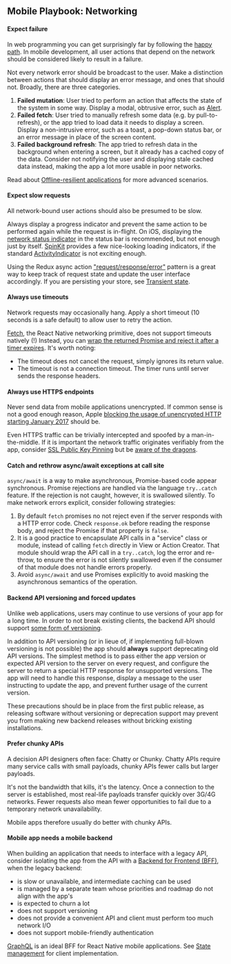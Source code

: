 ## Mobile Playbook: Networking

#### Expect failure

In web programming you can get surprisingly far by following the [happy path](https://en.wikipedia.org/wiki/Happy_path). In mobile development, all user actions that depend on the network should be considered likely to result in a failure.

Not every network error should be broadcast to the user. Make a distinction between actions that should display an error message, and ones that should not. Broadly, there are three categories.
 1. **Failed mutation**: User tried to perform an action that affects the state of the system in some way. Display a modal, obtrusive error, such as [Alert](https://facebook.github.io/react-native/docs/alert.html).
 2. **Failed fetch**: User tried to manually refresh some data (e.g. by pull-to-refresh), or the app tried to load data it needs to display a screen. Display a non-intrusive error, such as a toast, a pop-down status bar, or an error message in place of the screen content.
 3. **Failed background refresh**: The app tried to refresh data in the background when entering a screen, but it already has a cached copy of the data. Consider not notifying the user and displaying stale cached data instead, making the app a lot more usable in poor networks.

Read about [Offline-resilient applications](offline-resilient-applications.md) for more advanced scenarios.

#### Expect slow requests

All network-bound user actions should also be presumed to be slow.

Always display a progress indicator and prevent the same action to be performed again while the request is in-flight. On iOS, displaying the [network status indicator](https://facebook.github.io/react-native/docs/statusbar.html#networkactivityindicatorvisible) in the status bar is recommended, but not enough just by itself. [SpinKit](https://github.com/maxs15/react-native-spinkit) provides a few nice-looking loading indicators, if the standard [ActivityIndicator](https://facebook.github.io/react-native/docs/activityindicator.html) is not exciting enough.

Using the Redux async action ["request/response/error"](http://redux.js.org/docs/advanced/AsyncActions.html) pattern is a great way to keep track of request state and update the user interface accordingly. If you are persisting your store, see [Transient state](state-management.md#transient-state).

#### Always use timeouts

Network requests may occasionally hang. Apply a short timeout (10 seconds is a safe default) to allow user to retry the action.

[Fetch](https://developer.mozilla.org/en/docs/Web/API/Fetch_API), the React Native networking primitive, does not support timeouts natively (!) Instead, you can [wrap the returned Promise and reject it after a timer expires](https://github.com/github/fetch/issues/175#issuecomment-216791333). It's worth noting:
* The timeout does not cancel the request, simply ignores its return value.
* The timeout is not a connection timeout. The timer runs until server sends the response headers.

#### Always use HTTPS endpoints

Never send data from mobile applications unencrypted. If common sense is not a good enough reason, Apple [blocking the usage of unencrypted HTTP starting January 2017](https://techcrunch.com/2016/06/14/apple-will-require-https-connections-for-ios-apps-by-the-end-of-2016/) should be.

Even HTTPS traffic can be trivially intercepted and spoofed by a man-in-the-middle. If it is important the network traffic originates verifiably from the app, consider [SSL Public Key Pinning](https://www.owasp.org/index.php/Pinning_Cheat_Sheet) but be [aware of the dragons](https://blog.qualys.com/ssllabs/2016/09/06/is-http-public-key-pinning-dead).

#### Catch and rethrow async/await exceptions at call site

`async/await` is a way to make asynchronous, Promise-based code appear synchronous. Promise rejections are handled via the language `try..catch` feature. If the rejection is not caught, however, it is swallowed silently. To make network errors explicit, consider following strategies:

 1. By default `fetch` promises no not reject even if the server responds with a HTTP error code. Check `response.ok` before reading the response body, and reject the Promise if that property is `false`.
 2. It is a good practice to encapsulate API calls in a "service" class or module, instead of calling `fetch` directly in View or Action Creator. That module should wrap the API call in a `try..catch`, log the error and re-throw, to ensure the error is not silently swallowed even if the consumer of that module does not handle errors properly.
 3. Avoid `async/await` and use Promises explicitly to avoid masking the asynchronous semantics of the operation.

#### Backend API versioning and forced updates

Unlike web applications, users may continue to use versions of your app for a long time. In order to not break existing clients, the backend API should support [some form of versioning](https://www.3scale.net/2016/06/api-versioning-methods-a-brief-reference/).

In addition to API versioning (or in lieue of, if implementing full-blown versioning is not possible) the app should **always** support deprecating old API versions. The simplest method is to pass either the app version or expected API version to the server on every request, and configure the server to return a special HTTP response for unsupported versions. The app will need to handle this response, display a message to the user instructing to update the app, and prevent further usage of the current version.

These precautions should be in place from the first public release, as releasing software without versioning or deprecation support may prevent you from making new backend releases without bricking existing installations.

#### Prefer chunky APIs

A decision API designers often face: Chatty or Chunky. Chatty APIs require many service calls with small payloads, chunky APIs fewer calls but larger payloads.

It's not the bandwidth that kills, it's the latency. Once a connection to the server is established, most real-life payloads transfer quickly over 3G/4G networks. Fewer requests also mean fewer opportunities to fail due to a temporary network unavailability.

Mobile apps therefore usually do better with chunky APIs.

#### Mobile app needs a mobile backend

When building an application that needs to interface with a legacy API, consider isolating the app from the API with a [Backend for Frontend (BFF)](http://samnewman.io/patterns/architectural/bff/), when the legacy backend:
 * is slow or unavailable, and intermediate caching can be used
 * is managed by a separate team whose priorities and roadmap do not align with the app's
 * is expected to churn a lot
 * does not support versioning
 * does not provide a convenient API and client must perform too much network I/O
 * does not support mobile-friendly authentication

[GraphQL](http://graphql.org) is an ideal BFF for React Native mobile applications. See [State management](state-management.md#using-graphql-with-redux-vs-relay) for client implementation.
